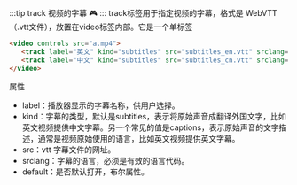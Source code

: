 
:::tip track 视频的字幕 :video_game:
:::
track标签用于指定视频的字幕，格式是 WebVTT （.vtt文件），放置在video标签内部。它是一个单标签

```html
<video controls src="a.mp4">
   <track label="英文" kind="subtitles" src="subtitles_en.vtt" srclang="en">
   <track label="中文" kind="subtitles" src="subtitles_cn.vtt" srclang="cn" default>
</video>
```

属性
+ label：播放器显示的字幕名称，供用户选择。
+ kind：字幕的类型，默认是subtitles，表示将原始声音成翻译外国文字，比如英文视频提供中文字幕。另一个常见的值是captions，表示原始声音的文字描述，通常是视频原始使用的语言，比如英文视频提供英文字幕。
+ src：vtt 字幕文件的网址。
+ srclang：字幕的语言，必须是有效的语言代码。
+ default：是否默认打开，布尔属性。